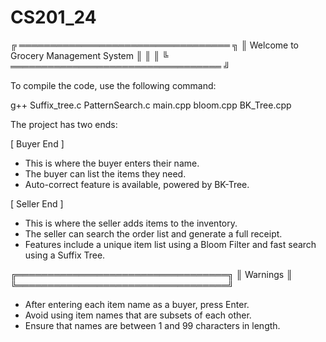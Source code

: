 # CS201_24
╔     ══════════════════════════════════          ╗
║   Welcome to Grocery Management  System         ║
║                                                 ║
╚      ══════════════════════════════════         ╝

To compile the code, use the following command:

  g++ Suffix_tree.c PatternSearch.c main.cpp bloom.cpp BK_Tree.cpp

The project has two ends:

[ Buyer End ]
- This is where the buyer enters their name.
- The buyer can list the items they need.
- Auto-correct feature is available, powered by BK-Tree.

[ Seller End ]
- This is where the seller adds items to the inventory.
- The seller can search the order list and generate a full receipt.
- Features include a unique item list using a Bloom Filter and fast search using a Suffix Tree.

╔══════════════════════════════════╗
║           Warnings               ║
╚══════════════════════════════════╝

- After entering each item name as a buyer, press Enter.
- Avoid using item names that are subsets of each other.
- Ensure that names are between 1 and 99 characters in length.
    
